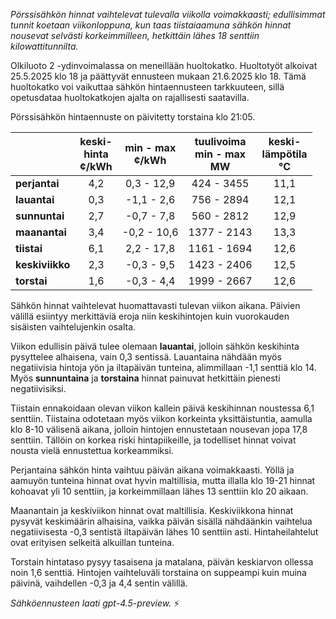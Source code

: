 *Pörssisähkön hinnat vaihtelevat tulevalla viikolla voimakkaasti; edullisimmat tunnit koetaan viikonloppuna, kun taas tiistaiaamuna sähkön hinnat nousevat selvästi korkeimmilleen, hetkittäin lähes 18 senttiin kilowattitunnilta.*

Olkiluoto 2 -ydinvoimalassa on meneillään huoltokatko. Huoltotyöt alkoivat 25.5.2025 klo 18 ja päättyvät ennusteen mukaan 21.6.2025 klo 18. Tämä huoltokatko voi vaikuttaa sähkön hintaennusteen tarkkuuteen, sillä opetusdataa huoltokatkojen ajalta on rajallisesti saatavilla.

Pörssisähkön hintaennuste on päivitetty torstaina klo 21:05.

|              | keski-<br>hinta<br>¢/kWh | min - max<br>¢/kWh | tuulivoima<br>min - max<br>MW | keski-<br>lämpötila<br>°C |
|:-------------|:----------------:|:----------------:|:-------------:|:-------------:|
| **perjantai**   | 4,2              | 0,3 - 12,9        | 424 - 3455    | 11,1           |
| **lauantai**    | 0,3              | -1,1 - 2,6        | 756 - 2894    | 12,1           |
| **sunnuntai**   | 2,7              | -0,7 - 7,8        | 560 - 2812    | 12,9           |
| **maanantai**   | 3,4              | -0,2 - 10,6       | 1377 - 2143   | 13,3           |
| **tiistai**     | 6,1              | 2,2 - 17,8        | 1161 - 1694   | 12,6           |
| **keskiviikko** | 2,3              | -0,3 - 9,5        | 1423 - 2406   | 12,5           |
| **torstai**     | 1,6              | -0,3 - 4,4        | 1999 - 2667   | 12,6           |

Sähkön hinnat vaihtelevat huomattavasti tulevan viikon aikana. Päivien välillä esiintyy merkittäviä eroja niin keskihintojen kuin vuorokauden sisäisten vaihtelujenkin osalta.

Viikon edullisin päivä tulee olemaan **lauantai**, jolloin sähkön keskihinta pysyttelee alhaisena, vain 0,3 sentissä. Lauantaina nähdään myös negatiivisia hintoja yön ja iltapäivän tunteina, alimmillaan -1,1 senttiä klo 14. Myös **sunnuntaina** ja **torstaina** hinnat painuvat hetkittäin pienesti negatiivisiksi.

Tiistain ennakoidaan olevan viikon kallein päivä keskihinnan noustessa 6,1 senttiin. Tiistaina odotetaan myös viikon korkeinta yksittäistuntia, aamulla klo 8-10 välisenä aikana, jolloin hintojen ennustetaan nousevan jopa 17,8 senttiin. Tällöin on korkea riski hintapiikeille, ja todelliset hinnat voivat nousta vielä ennustettua korkeammiksi.

Perjantaina sähkön hinta vaihtuu päivän aikana voimakkaasti. Yöllä ja aamuyön tunteina hinnat ovat hyvin maltillisia, mutta illalla klo 19-21 hinnat kohoavat yli 10 senttiin, ja korkeimmillaan lähes 13 senttiin klo 20 aikaan.

Maanantain ja keskiviikon hinnat ovat maltillisia. Keskiviikkona hinnat pysyvät keskimäärin alhaisina, vaikka päivän sisällä nähdäänkin vaihtelua negatiivisesta -0,3 sentistä iltapäivän lähes 10 senttiin asti. Hintaheilahtelut ovat erityisen selkeitä alkuillan tunteina.

Torstain hintataso pysyy tasaisena ja matalana, päivän keskiarvon ollessa noin 1,6 senttiä. Hintojen vaihteluväli torstaina on suppeampi kuin muina päivinä, vaihdellen -0,3 ja 4,4 sentin välillä.

*Sähköennusteen laati gpt-4.5-preview.* ⚡
